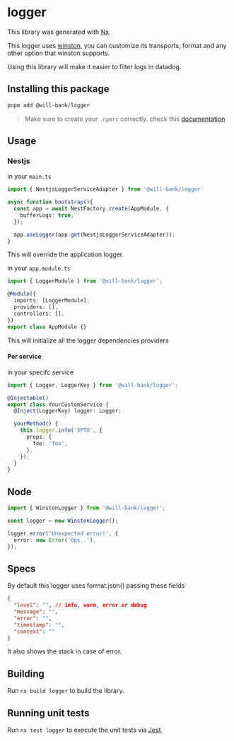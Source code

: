 # logger

This library was generated with [Nx](https://nx.dev).

This logger uses [winston](https://www.npmjs.com/package/winston), you can customize its transports, format and any other option that winston supports.

Using this library will make it easier to filter logs in datadog.

## Installing this package

```bash
pnpm add @will-bank/logger
```

> Make sure to create your `.npmrc` correctly. check this [documentation](../../docs/NPMRC.md)

## Usage

### Nestjs

in your `main.ts`

```ts
import { NestjsLoggerServiceAdapter } from '@will-bank/logger`

async function bootstrap(){
  const app = await NestFactory.create(AppModule, {
    bufferLogs: true,
  });

  app.useLogger(app.get(NestjsLoggerServiceAdapter));
}

```

This will override the application logger.

in your `app.module.ts`

```ts
import { LoggerModule } from '@will-bank/logger';

@Module({
  imports: [LoggerModule],
  providers: [],
  controllers: [],
})
export class AppModule {}
```

This will initialize all the logger dependencies providers

#### Per service

in your specifc service

```ts
import { Logger, LoggerKey } from '@will-bank/logger';

@Injectable()
export class YourCustomService {
  @Inject(LoggerKey) logger: Logger;

  yourMethod() {
    this.logger.info('XPTO', {
      props: {
        foo: 'foo',
      },
    });
  }
}
```

## Node

```ts
import { WinstonLogger } from '@will-bank/logger';

const logger = new WinstonLogger();

logger.error('Unexpected error!', {
  error: new Error('Ops..'),
});
```

## Specs

By default this logger uses format.json() passing these fields

```json
{
  "level": "", // info, warn, error or debug
  "message": "",
  "error": "",
  "timestamp": "",
  "context": ""
}
```

It also shows the stack in case of error.

## Building

Run `nx build logger` to build the library.

## Running unit tests

Run `nx test logger` to execute the unit tests via [Jest](https://jestjs.io).
